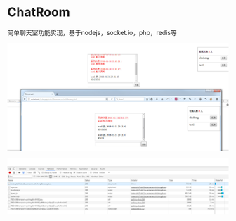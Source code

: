 # ChatRoom
简单聊天室功能实现，基于nodejs，socket.io，php，redis等

![界面预览](screenshots/201801315.jpg "界面截图")

![network截图](screenshots/201801316.jpg "network截图")

